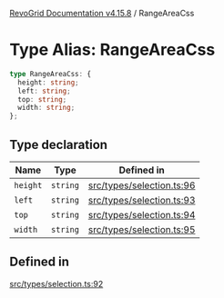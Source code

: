 [RevoGrid Documentation v4.15.8](README.md) / RangeAreaCss

# Type Alias: RangeAreaCss

```ts
type RangeAreaCss: {
  height: string;
  left: string;
  top: string;
  width: string;
};
```

## Type declaration

| Name | Type | Defined in |
| ------ | ------ | ------ |
| `height` | `string` | [src/types/selection.ts:96](https://github.com/revolist/revogrid/blob/2ac43d2713c9d394ff33675f959c6432bf5aa023/src/types/selection.ts#L96) |
| `left` | `string` | [src/types/selection.ts:93](https://github.com/revolist/revogrid/blob/2ac43d2713c9d394ff33675f959c6432bf5aa023/src/types/selection.ts#L93) |
| `top` | `string` | [src/types/selection.ts:94](https://github.com/revolist/revogrid/blob/2ac43d2713c9d394ff33675f959c6432bf5aa023/src/types/selection.ts#L94) |
| `width` | `string` | [src/types/selection.ts:95](https://github.com/revolist/revogrid/blob/2ac43d2713c9d394ff33675f959c6432bf5aa023/src/types/selection.ts#L95) |

## Defined in

[src/types/selection.ts:92](https://github.com/revolist/revogrid/blob/2ac43d2713c9d394ff33675f959c6432bf5aa023/src/types/selection.ts#L92)
